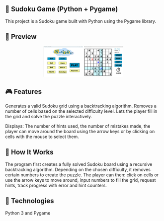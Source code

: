 ## 🧩 Sudoku Game (Python + Pygame)

This project is a Sudoku game built with Python using the Pygame library.

## 📸 Preview
<p align="center">
  <img src="menu.jpg" alt="Sudoku Game Menu" width="25%">
  <img src="game.jpg" alt="SUdoku Game in progress" width="25%">
</p>

## 🎮 Features

Generates a valid Sudoku grid using a backtracking algorithm.
Removes a number of cells based on the selected difficulty level.
Lets the player fill in the grid and solve the puzzle interactively.

Displays:
The number of hints used, the number of mistakes made, the player can move around the board using the arrow keys or by clicking on cells with the mouse to select them.

## 🧠 How It Works

The program first creates a fully solved Sudoku board using a recursive backtracking algorithm.
Depending on the chosen difficulty, it removes certain numbers to create the puzzle.
The player can then:
click on cells or use the arrow keys to move around, input numbers to fill the grid, request hints, track progress with error and hint counters.

## 🚀 Technologies

Python 3 and
Pygame
